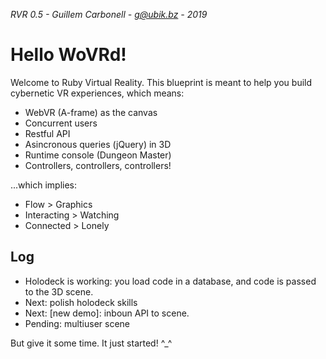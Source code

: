 *RVR 0.5 - Guillem Carbonell - g@ubik.bz - 2019*

Hello WoVRd!
============

Welcome to Ruby Virtual Reality. This blueprint is meant to help you build cybernetic VR experiences, which means:

* WebVR (A-frame) as the canvas
* Concurrent users
* Restful API
* Asincronous queries (jQuery) in 3D
* Runtime console (Dungeon Master)
* Controllers, controllers, controllers!

...which implies:

* Flow > Graphics
* Interacting > Watching
* Connected > Lonely

Log
-----------

* Holodeck is working: you load code in a database, and code is passed to the 3D scene.
* Next: polish holodeck skills
* Next: [new demo]: inboun API to scene.
* Pending: multiuser scene

But give it some time. It just started! ^_^